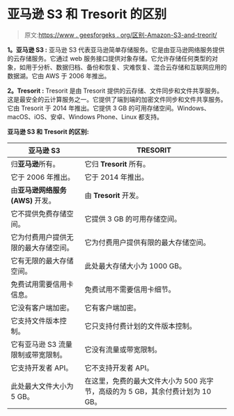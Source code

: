# 亚马逊 S3 和 Tresorit 的区别

> 原文:[https://www . geesforgeks . org/区别-Amazon-S3-and-treorit/](https://www.geeksforgeeks.org/difference-between-amazon-s3-and-tresorit/)

**1。亚马逊 S3 :**
亚马逊 S3 代表亚马逊简单存储服务。它是由亚马逊网络服务提供的云存储服务。它通过 web 服务接口提供对象存储。它允许存储任何类型的对象，如用于分析、数据归档、备份和恢复、灾难恢复、混合云存储和互联网应用的数据湖。它由 AWS 于 2006 年推出。

**2。Tresorit :**
Tresorit 是由 Tresorit 提供的云存储、文件同步和文件共享服务。这是最安全的云计算服务之一。它提供了端到端的加密文件同步和文件共享服务。它由 Tresorit 于 2014 年推出。它提供 3 GB 的可用存储空间。Windows、macOS、iOS、安卓、Windows Phone、Linux 都支持。

**亚马逊 S3 和 Tresorit 的区别:**

<center>

| 亚马逊 S3 | TRESORIT |
| --- | --- |
| 归**亚马逊**所有。 | 它归 **Tresorit** 所有。 |
| 它于 2006 年推出。 | 它于 2014 年推出。 |
| 由**亚马逊网络服务(AWS)** 开发。 | 由 **Tresorit** 开发。 |
| 它不提供免费存储空间。 | 它提供 3 GB 的可用存储空间。 |
| 它为付费用户提供无限的最大存储空间。 | 它为付费用户提供有限的最大存储空间。 |
| 它有无限的最大存储空间。 | 此处最大存储大小为 1000 GB。 |
| 免费试用需要信用卡信息。 | 免费试用不需要信用卡细节。 |
| 它没有客户端加密。 | 它有客户端加密。 |
| 它支持文件版本控制。 | 它只支持付费计划的文件版本控制。 |
| 它有亚马逊 S3 流量限制或带宽限制。 | 它没有流量或带宽限制。 |
| 它支持开发者 API。 | 它不支持开发者 API。 |
| 此处最大文件大小为 5 GB。 | 在这里，免费的最大文件大小为 500 兆字节，高级的为 5 GB，其余付费计划为 10 GB。 |

</center>